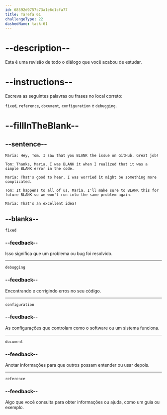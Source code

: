 ```yaml
---
id: 68592d9757c73a1e6c1cfa77
title: Tarefa 61
challengeType: 22
dashedName: task-61
---
```


<!-- REVIEW -->

# --description--

Esta é uma revisão de todo o diálogo que você acabou de estudar.

# --instructions--

Escreva as seguintes palavras ou frases no local correto:

`fixed`, `reference`, `document`, `configuration` e `debugging`.

# --fillInTheBlank--

## --sentence--

`Maria: Hey, Tom. I saw that you BLANK the issue on GitHub. Great job!`

`Tom: Thanks, Maria. I was BLANK it when I realized that it was a simple BLANK error in the code.`

`Maria: That's good to hear. I was worried it might be something more complicated.`

`Tom: It happens to all of us, Maria. I'll make sure to BLANK this for future BLANK so we won't run into the same problem again.`

`Maria: That's an excellent idea!`

## --blanks--

`fixed`

### --feedback--

Isso significa que um problema ou bug foi resolvido.

---

`debugging`

### --feedback--

Encontrando e corrigindo erros no seu código.

---

`configuration`

### --feedback--

As configurações que controlam como o software ou um sistema funciona.

---

`document`

### --feedback--

Anotar informações para que outros possam entender ou usar depois.

---

`reference`

### --feedback--

Algo que você consulta para obter informações ou ajuda, como um guia ou exemplo.
